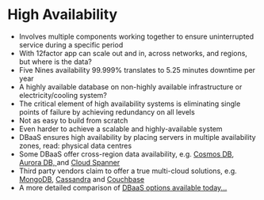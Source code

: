 # High Availability

* Involves multiple components working together to ensure uninterrupted service during a specific period
* With 12factor app can scale out and in, across networks, and regions, but where is the data?
* Five Nines availability 99.999% translates to 5.25 minutes downtime per year
* A highly available database on non-highly available infrastructure or electricity/cooling system?
* The critical element of high availability systems is eliminating single points of failure by achieving redundancy on all levels
* Not as easy to build from scratch
* Even harder to achieve a scalable and highly-available system
* DBaaS ensures high availability by placing servers in multiple availability zones, read: physical data centres
* Some DBaaS offer cross-region data availability, e.g. [Cosmos DB](https://docs.microsoft.com/en-us/azure/cosmos-db/distribute-data-globally), [Aurora DB, ](https://aws.amazon.com/rds/aurora/global-database/)and [Cloud Spanner](https://cloud.google.com/blog/products/gcp/with-multi-region-support-in-cloud-spanner-have-your-cake-and-eat-it-too)
* Third party vendors claim to offer a true multi-cloud solutions, e.g. [MongoDB](https://www.mongodb.com/cloud/atlas/global-clusters), [Cassandra](https://www.datastax.com/products/datastax-astra-beta) and [Couchbase](https://www.couchbase.com/products/cloud)
* A more detailed comparison of [DBaaS options available today...](https://www.g2.com/categories/database-as-a-service-dbaas)

